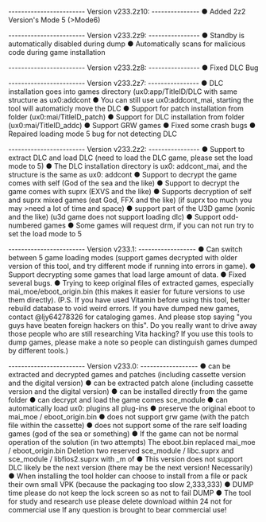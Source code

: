 ------------------------ Version v233.2z10: ---------------
● Added 2z2 Version's Mode 5 (>Mode6)

------------------------ Version v233.2z9: ----------------
● Standby is automatically disabled during dump
● Automatically scans for malicious code during game installation

------------------------ Version v233.2z8: ----------------
● Fixed DLC Bug

------------------------ Version v233.2z7: ----------------
● DLC installation goes into games directory (ux0:app/TitleID/DLC with same structure as ux0:addcont
● You can still use ux0:addcont_mai, starting the tool will automaticly move the DLC
● Support for patch installation from folder (ux0:mai/TitleID_patch)
● Support for DLC installation from folder (ux0:mai/TitleID_addc)
● Support GRW games
● Fixed some crash bugs
● Repaired loading mode 5 bug for not detecting DLC

------------------------ Version v233.2z2: ----------------
● Support to extract DLC and load DLC (need to load the DLC game, please set the load mode to 5)
● The DLC installation directory is ux0: addcont_mai, and the structure is the same as ux0: addcont
● Support to decrypt the game comes with self (God of the sea and the like)
● Support to decrypt the game comes with suprx (EXVS and the like)
● Supports decryption of self and suprx mixed games (eat God, FFX and the like) (if suprx too much you may >need a lot of time and space)
● support part of the U3D game (xonic and the like) (u3d game does not support loading dlc)
● Support odd-numbered games
● Some games will request drm, if you can not run try to set the load mode to 5

------------------------ Version v233.1: ------------------
● Can switch between 5 game loading modes (support games decrypted with older version of this tool, and try different mode if running into errors in game).
● Support decrypting some games that load large amount of data.
● Fixed several bugs.
● Trying to keep original files of extracted games, especially mai_moe/eboot_origin.bin (this makes it easier for future versions to use them directly).
(P.S. If you have used Vitamin before using this tool, better rebuild database to void weird errors. If you have dumped new games, contact @ljy64278326
for cataloging games. And please stop saying "you guys have beaten foreign hackers on this". Do you really want to drive away those people who are still
researching Vita hacking? If you use this tools to dump games, please make a note so people can distinguish games dumped by different tools.)

------------------------ Version v233.0: ------------------
● can be extracted and decrypted games and patches (including cassette version and the digital version)
● can be extracted patch alone (including cassette version and the digital version)
● can be installed directly from the game folder
● can decrypt and load the game comes sce_module
● can automatically load ux0: plugins all plug-ins
● preserve the original eboot to mai_moe / eboot_origin.bin
● does not support grw game (with the patch file within the cassette)
● does not support some of the rare self loading games (god of the sea or something)
● If the game can not be normal operation of the solution (in two attempts)
The eboot.bin replaced mai_moe / eboot_origin.bin
Deletion two reserved sce_module / libc.suprx and sce_module / libfios2.suprx with _m of
● This version does not support DLC likely be the next version (there may be the next version! Necessarily)
● When installing the tool holder can choose to install from a file or pack their own small VPK (because the packaging too slow 2,333,333)
● DUMP time please do not keep the lock screen so as not to fail DUMP
● The tool for study and research use please delete download within 24 not for commercial use
If any question is brought to bear commercial use!